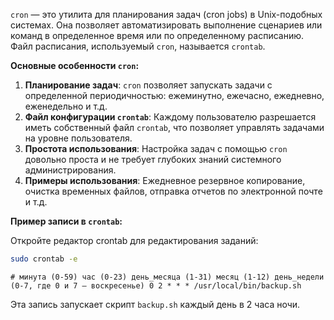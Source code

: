 `cron` — это утилита для планирования задач (cron jobs) в Unix-подобных системах. Она позволяет автоматизировать выполнение сценариев или команд в определенное время или по определенному расписанию. Файл расписания, используемый `cron`, называется `crontab`.

**Основные особенности `cron`:**

1. **Планирование задач**: `cron` позволяет запускать задачи с определенной периодичностью: ежеминутно, ежечасно, ежедневно, еженедельно и т.д.
2. **Файл конфигурации `crontab`**: Каждому пользователю разрешается иметь собственный файл `crontab`, что позволяет управлять задачами на уровне пользователя.
3. **Простота использования**: Настройка задач с помощью `cron` довольно проста и не требует глубоких знаний системного администрирования.
4. **Примеры использования**: Ежедневное резервное копирование, очистка временных файлов, отправка отчетов по электронной почте и т.д.

**Пример записи в `crontab`:**

Откройте редактор crontab для редактирования заданий:

```bash
sudo crontab -e
```

```sccc
# минута (0-59) час (0-23) день_месяца (1-31) месяц (1-12) день_недели (0-7, где 0 и 7 — воскресенье) 0 2 * * * /usr/local/bin/backup.sh
```

Эта запись запускает скрипт `backup.sh` каждый день в 2 часа ночи.